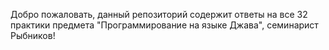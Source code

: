 Добро пожаловать, данный репозиторий содержит ответы на все 32 практики предмета "Программирование на языке Джава", семинарист Рыбников! 
